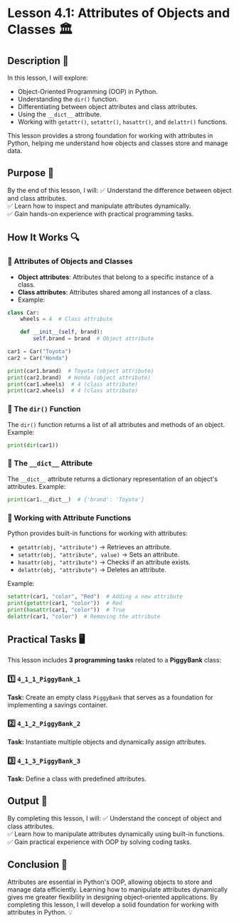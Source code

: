# Lesson 4.1: Attributes of Objects and Classes 🏛️

## Description 📝

In this lesson, I will explore:

-   Object-Oriented Programming (OOP) in Python.
-   Understanding the `dir()` function.
-   Differentiating between object attributes and class attributes.
-   Using the `__dict__` attribute.
-   Working with `getattr()`, `setattr()`, `hasattr()`, and `delattr()` functions.

This lesson provides a strong foundation for working with attributes in Python, helping me understand how objects and classes store and manage data.

## Purpose 🎯

By the end of this lesson, I will:
✅ Understand the difference between object and class attributes.  
✅ Learn how to inspect and manipulate attributes dynamically.  
✅ Gain hands-on experience with practical programming tasks.

## How It Works 🔍

### 🔹 Attributes of Objects and Classes

-   **Object attributes**: Attributes that belong to a specific instance of a class.
-   **Class attributes**: Attributes shared among all instances of a class.
-   Example:

```python
class Car:
    wheels = 4  # Class attribute

    def __init__(self, brand):
        self.brand = brand  # Object attribute

car1 = Car("Toyota")
car2 = Car("Honda")

print(car1.brand)  # Toyota (object attribute)
print(car2.brand)  # Honda (object attribute)
print(car1.wheels)  # 4 (class attribute)
print(car2.wheels)  # 4 (class attribute)
```

### 🔹 The `dir()` Function

The `dir()` function returns a list of all attributes and methods of an object.  
Example:

```python
print(dir(car1))
```

### 🔹 The `__dict__` Attribute

The `__dict__` attribute returns a dictionary representation of an object's attributes.
Example:

```python
print(car1.__dict__)  # {'brand': 'Toyota'}
```

### 🔹 Working with Attribute Functions

Python provides built-in functions for working with attributes:

-   `getattr(obj, "attribute")` → Retrieves an attribute.
-   `setattr(obj, "attribute", value)` → Sets an attribute.
-   `hasattr(obj, "attribute")` → Checks if an attribute exists.
-   `delattr(obj, "attribute")` → Deletes an attribute.

Example:

```python
setattr(car1, "color", "Red")  # Adding a new attribute
print(getattr(car1, "color"))  # Red
print(hasattr(car1, "color"))  # True
delattr(car1, "color")  # Removing the attribute
```

## Practical Tasks 🖥️

This lesson includes **3 programming tasks** related to a **PiggyBank** class:

### 1️⃣ `4_1_1_PiggyBank_1`

**Task:** Create an empty class `PiggyBank` that serves as a foundation for implementing a savings container.

### 2️⃣ `4_1_2_PiggyBank_2`

**Task:** Instantiate multiple objects and dynamically assign attributes.

### 3️⃣ `4_1_3_PiggyBank_3`

**Task:** Define a class with predefined attributes.

## Output 📜

By completing this lesson, I will:
✅ Understand the concept of object and class attributes.  
✅ Learn how to manipulate attributes dynamically using built-in functions.  
✅ Gain practical experience with OOP by solving coding tasks.

## Conclusion 🚀

Attributes are essential in Python's OOP, allowing objects to store and manage data efficiently. Learning how to manipulate attributes dynamically gives me greater flexibility in designing object-oriented applications. By completing this lesson, I will develop a solid foundation for working with attributes in Python. 💡
